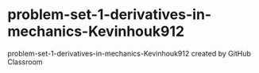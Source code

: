 # problem-set-1-derivatives-in-mechanics-Kevinhouk912
problem-set-1-derivatives-in-mechanics-Kevinhouk912 created by GitHub Classroom
